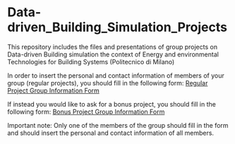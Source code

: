 # Data-driven_Building_Simulation_Projects

This repository includes the files and presentations of group projects on Data-driven Building simulation the context of Energy and environmental Technologies for Building Systems (Politecnico di Milano)

In order to insert the personal and contact information of members of your group (regular projects), you should fill in the following form:
[Regular Project Group Information Form](https://goo.gl/forms/98e8UMuYdTv1Jd872)

If instead you would like to ask for a bonus project, you should fill in the following form:
[Bonus Project Group Information Form](https://goo.gl/forms/0KKdMW16fcznlulF2)

Important note: Only one of the members of the group should fill in the form and should insert the personal and contact information of all members.





